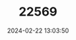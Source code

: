 ---
title: "22569"
category: "Garra klatti"
draft: false
date: 2024-02-22 13:03:50
languages:
  Turkish: ["Saz Baligi"]
  English: ["Anatolian Golden Barb"]
---